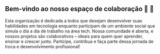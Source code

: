 ## Bem-vindo ao nosso espaço de colaboração 👋 🥳

Esta organização é dedicada a todos que desejam desenvolver suas habilidades em tecnologia enquanto participam de um ambiente social que simula o dia a dia de trabalho na área tech. Nossa comunidade é aberta, e nossos projetos são colaborativos – ideais para quem quer aprender, ensinar e crescer junto. Participe, contribua e faça parte dessa jornada de troca e desenvolvimento profissional!
